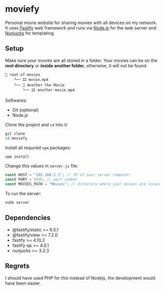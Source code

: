 # moviefy

Personal movie website for sharing movies with all devices on my network. It uses [Fastify](https://www.fastify.io/) web framework and runs via [Node.js](https://nodejs.org/en/) for the web server and [Nunjucks](https://mozilla.github.io/nunjucks/) for templating.

## Setup

Make sure your movies are all stored in a folder. Your movies can be on the **root directory** or **inside another folder**, otherwise, it will not be found.

```
📂 root-of-movies
    └── 🎞️ movie.mp4
    └── 📂 Another the Movie
        └── 🎞️ another-movie.mp4
```

Softwares:

- Git (optional)
- Node.js

Clone the project and `cd` into it:

```bash
git clone
cd moviefy
```

Install all required `npm` packages:

```bash
npm install
```

Change this values in `server.js` file:

```js
const HOST = "192.168.1.1"; // IP of your server computer
const PORT = 5555; // port number
const MOVIES_PATH = "Movies"; // directory where your movies are located
```

To run the server:

```bash
node server
```

## Dependencies

- @fastify/static >= 6.5.1
- @fastify/view >= 7.2.0
- fastify >= 4.10.2
- fastify-qs >= 4.0.1
- nunjucks >= 3.2.3

## Regrets

I should have used PHP for this instead of Nodejs, the development would have been easier.
